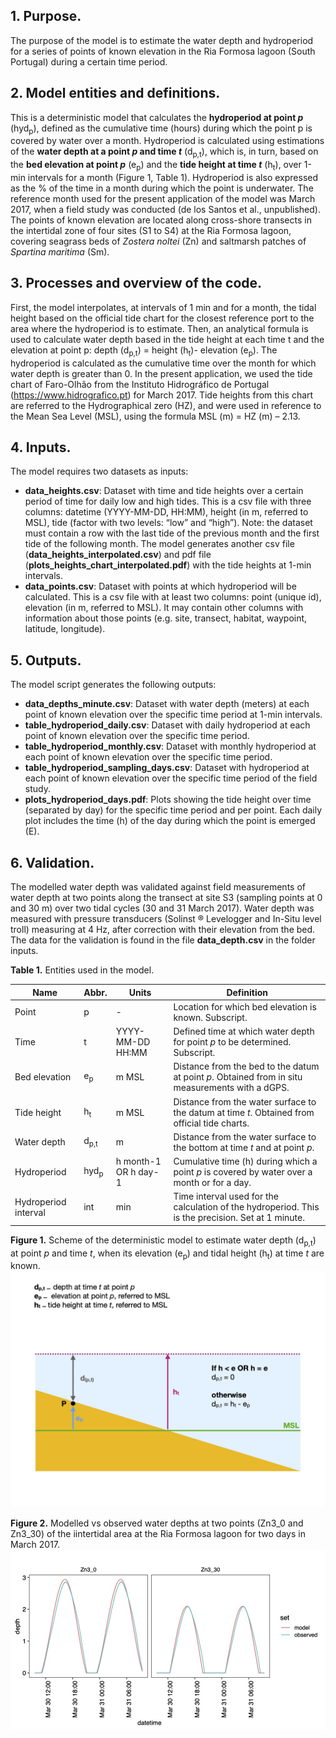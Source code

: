 ## 1.	Purpose.    
The purpose of the model is to estimate the water depth and hydroperiod for a series of points of known elevation in the Ria Formosa lagoon (South Portugal) during a certain time period.     

## 2.	Model entities and definitions.    
This is a deterministic model that calculates the **hydroperiod at point _p_** (hyd<sub>p</sub>), defined as the cumulative time (hours) during which the point p is covered by water over a month. Hydroperiod is calculated using estimations of the **water depth at a point _p_ and time _t_** (d<sub>p,t</sub>), which is, in turn, based on the **bed elevation at point _p_** (e<sub>p</sub>) and the **tide height at time _t_** (h<sub>t</sub>), over 1-min intervals for a month (Figure 1, Table 1). Hydroperiod is also expressed as the % of the time in a month during which the point is underwater. The reference month used for the present application of the model was March 2017, when a field study was conducted (de los Santos et al., unpublished). The points of known elevation are located along cross-shore transects in the intertidal zone of four sites (S1 to S4) at the Ria Formosa lagoon, covering seagrass beds of *Zostera noltei* (Zn) and saltmarsh patches of *Spartina maritima* (Sm).     

## 3.	Processes and overview of the code.     
First, the model interpolates, at intervals of 1 min and for a month, the tidal height based on the official tide chart for the closest reference port to the area where the hydroperiod is to estimate. Then, an analytical formula is used to calculate water depth based in the tide height at each time t and the elevation at point p:  depth (d<sub>p,t</sub>) = height (h<sub>t</sub>)- elevation (e<sub>p</sub>). The hydroperiod is calculated as the cumulative time over the month for which water depth is greater than 0. In the present application, we used the tide chart of Faro-Olhão from the Instituto Hidrográfico de Portugal (https://www.hidrografico.pt) for March 2017. Tide heights from this chart are referred to the Hydrographical zero	(HZ), and were used in reference to the Mean Sea Level (MSL), using the formula MSL (m) = HZ (m) – 2.13.

## 4. Inputs.    
The model requires two datasets as inputs:        
*	**data_heights.csv**: Dataset with time and tide heights over a certain period of time for daily low and high tides. This is a csv file with three columns: datetime (YYYY-MM-DD, HH:MM), height (in m, referred to MSL), tide (factor with two levels: “low” and “high”). Note: the dataset must contain a row with the last tide of the previous month and the first tide of the following month. The model generates another csv file (**data_heights_interpolated.csv**) and pdf file (**plots_heights_chart_interpolated.pdf**) with the tide heights at 1-min intervals.              
*	**data_points.csv**: Dataset with points at which hydroperiod will be calculated. This is a csv file with at least two columns: point (unique id), elevation (in m, referred to MSL). It may contain other columns with information about those points (e.g. site, transect, habitat, waypoint, latitude, longitude).           

## 5. Outputs.     
The model script generates the following outputs:     
*	**data_depths_minute.csv**: Dataset with water depth (meters) at each point of known elevation over the specific time period at 1-min intervals.     
*	**table_hydroperiod_daily.csv**: Dataset with daily hydroperiod at each point of known elevation over the specific time period.       
*	**table_hydroperiod_monthly.csv**: Dataset with monthly hydroperiod at each point of known elevation over the specific time period.       
*	**table_hydroperiod_sampling_days.csv**: Dataset with hydroperiod at each point of known elevation over the specific time period of the field study.   
*	**plots_hydroperiod_days.pdf**: Plots showing the tide height over time (separated by day) for the specific time period and per point. Each daily plot includes the time (h) of the day during which the point is emerged (E).       

## 6.	Validation.     
The modelled water depth was validated against field measurements of water depth at two points along the transect at site S3 (sampling points at 0 and 30 m) over two tidal cycles (30 and 31 March 2017). Water depth was measured with pressure transducers (Solinst ® Levelogger and In-Situ level troll) measuring at 4 Hz, after correction with their elevation from the bed. The data for the validation is found in the file **data_depth.csv** in the folder inputs. 

**Table 1.** Entities used in the model.

| Name	| Abbr.	| Units	| Definition |
| --- | --- | --- | --- |
| Point	| p	| -	| Location for which bed elevation is known. Subscript. |
| Time	| t	| YYYY-MM-DD HH:MM	| Defined time at which water depth for point _p_ to be determined. Subscript. |
| Bed elevation |	e<sub>p</sub>	| m MSL |	Distance from the bed to the datum at point _p_. Obtained from in situ measurements with a dGPS. |
| Tide height	| h<sub>t</sub>	| m MSL |Distance from the water surface to the datum at time _t_. Obtained from official tide charts. |
| Water depth	| d<sub>p,t</sub>	| m	| Distance from the water surface to the bottom at time _t_ and at point _p_. |
| Hydroperiod |	hyd<sub>p</sub>	| h month-1 OR h day-1 | Cumulative time (h) during which a point _p_ is covered by water over a month or for a day. |
| Hydroperiod interval	| int	| min	| Time interval used for the calculation of the hydroperiod. This is the precision. Set at 1 minute. |

**Figure 1.** Scheme of the deterministic model to estimate water depth (d<sub>p,t</sub>) at point _p_ and time _t_, when its elevation (e<sub>p</sub>) and tidal height (h<sub>t</sub>) at time _t_ are known.
![Figure 1](/figure_1.jpg)

**Figure 2.** Modelled vs observed water depths at two points (Zn3_0 and Zn3_30) of the iintertidal area at the Ria Formosa lagoon for two days in March 2017.
![Figure 2](/figure_2.jpg)

